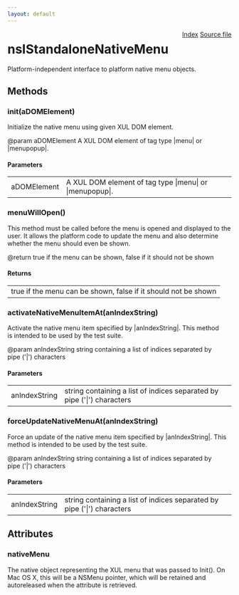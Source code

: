 ```yaml
---
layout: default
---
```

<div class='links' style='float:right'><a href="../index.html">Index</a>
<a href="http://dxr.mozilla.org/mozilla-central/source/widget/nsIStandaloneNativeMenu.idl">Source file</a>
</div>

# nsIStandaloneNativeMenu #
  
Platform-independent interface to platform native menu objects.  
  

## Methods ##

### init(aDOMElement) ###
  
Initialize the native menu using given XUL DOM element.  
  
@param aDOMElement A XUL DOM element of tag type |menu| or |menupopup|.  
  

#### Parameters ####

<table>

<tr>
<td>aDOMElement</td>
<td>A XUL DOM element of tag type |menu| or |menupopup|.  
</td>
</tr>

</table>

### menuWillOpen() ###
  
This method must be called before the menu is opened and displayed to the  
user. It allows the platform code to update the menu and also determine  
whether the menu should even be shown.  
  
@return true if the menu can be shown, false if it should not be shown  
  

#### Returns ####

<table>

<tr>
<td>true if the menu can be shown, false if it should not be shown  
</td>
</tr>

</table>

### activateNativeMenuItemAt(anIndexString) ###
  
Activate the native menu item specified by |anIndexString|. This method  
is intended to be used by the test suite.  
  
@param anIndexString string containing a list of indices separated by  
       pipe ('|') characters  
  

#### Parameters ####

<table>

<tr>
<td>anIndexString</td>
<td>string containing a list of indices separated by  
       pipe ('|') characters  
</td>
</tr>

</table>

### forceUpdateNativeMenuAt(anIndexString) ###
  
Force an update of the native menu item specified by |anIndexString|. This  
method is intended to be used by the test suite.  
  
@param anIndexString string containing a list of indices separated by  
       pipe ('|') characters  
  

#### Parameters ####

<table>

<tr>
<td>anIndexString</td>
<td>string containing a list of indices separated by  
       pipe ('|') characters  
</td>
</tr>

</table>

## Attributes ##

### nativeMenu ###
  
The native object representing the XUL menu that was passed to Init(). On  
Mac OS X, this will be a NSMenu pointer, which will be retained and  
autoreleased when the attribute is retrieved.  
  
